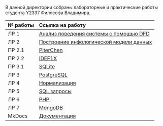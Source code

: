 В данной директории собраны лабораторные и практические работы студента Y2337 Философа Владимира.

| № работы | Ссылка на работу |
|:-----|:--------|
|ЛР 1|[Анализ поведения системы с помощью DFD](./Lab1)|
|ЛР 2|[Построение инфологической модели данных](./Lab2)|
|ПР 2.1|[PiterChen](https://github.com/vladimirfilosof/ITMO_FSPO_DataBases_2020-2021/tree/master/students/y2337/vladimirfilosof/Pr2.1_PiterChen)|
|ПР 2.2|[IDEF1X](https://github.com/vladimirfilosof/ITMO_FSPO_DataBases_2020-2021/blob/master/students/y2337/vladimirfilosof/Pr2.2_idefx/pr2_2.pdf)|
|ПР 3.1|[SQLite](https://github.com/vladimirfilosof/ITMO_FSPO_DataBases_2020-2021/tree/master/students/y2337/vladimirfilosof/Pr3.1_SQLite)|
|ЛР 3|[PostgreSQL](https://github.com/vladimirfilosof/ITMO_FSPO_DataBases_2020-2021/tree/master/students/y2337/vladimirfilosof/Lab3/park_improvement_system)|
|ЛР 4|[Нормализация](https://github.com/vladimirfilosof/ITMO_FSPO_DataBases_2020-2021/tree/master/students/y2337/vladimirfilosof/Lab4)|
|ЛР 5|[SQL запросы](https://vladimirfilosof.github.io/ITMO_FSPO_DataBases_2020-2021/queries/queries.html)|
|ЛР 6|[PHP](https://github.com/vladimirfilosof/ITMO_FSPO_DataBases_2020-2021/tree/master/students/y2337/vladimirfilosof/Lab6)|
|ЛР 7|[MongoDB](https://vladimirfilosof.github.io/ITMO_FSPO_DataBases_2020-2021/mongo/mongo.html)|
|MkDocs|[Документация](https://vladimirfilosof.github.io/ITMO_FSPO_DataBases_2020-2021/index.html)|